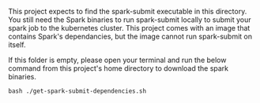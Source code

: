 This project expects to find the spark-submit executable in this directory. You still need the Spark binaries to run spark-submit locally to submit your spark job to the kubernetes cluster. This project comes with an image that contains Spark's dependancies, but the image cannot run spark-submit on itself.

If this folder is empty, please open your terminal and run the below command from this project's home directory to download the spark binaries.

```
bash ./get-spark-submit-dependencies.sh
```